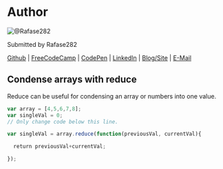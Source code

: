 # Author
![@Rafase282](https://avatars0.githubusercontent.com/Rafase282?&s=128)

Submitted by Rafase282

[Github](https://github.com/Rafase282) | [FreeCodeCamp](http://www.freecodecamp.com/rafase282) | [CodePen](http://codepen.io/Rafase282/) | [LinkedIn](https://www.linkedin.com/in/rafase282) | [Blog/Site](https://rafase282.wordpress.com/) | [E-Mail](mailto:rafase282@gmail.com)

## Condense arrays with reduce
Reduce can be useful for condensing an array or numbers into one value.

```js
var array = [4,5,6,7,8];
var singleVal = 0;
// Only change code below this line.

var singleVal = array.reduce(function(previousVal, currentVal){

  return previousVal+currentVal;

});
```
